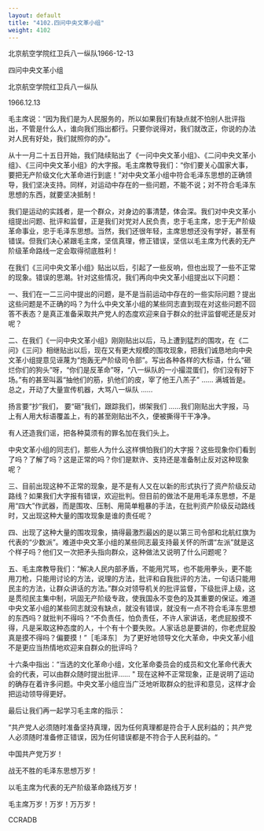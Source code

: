 ```yaml
---
layout: default
title: "4102.四问中央文革小组"
weight: 4102
---
```


北京航空学院红卫兵八一纵队1966-12-13

四问中央文革小组

北京航空学院红卫兵八一纵队

1966.12.13

毛主席说：“因为我们是为人民服务的，所以如果我们有缺点就不怕别人批评指出，不管是什么人，谁向我们指出都行。只要你说得对，我们就改正，你说的办法对人民有好处，我们就照你的办”。

从十一月二十五日开始，我们陆续贴出了《一问中央文革小组》、《二问中央文革小组》、《三问中央文革小组》的大字报。毛主席教导我们：“你们要关心国家大事，要把无产阶级文化大革命进行到底！”对中央文革小组中符合毛泽东思想的正确领导，我们坚决支持。同样，对运动中存在的一些问题，不能不说；对不符合毛泽东思想的东西，就要坚决抵制！

我们是运动的实践者，是一个群众，对身边的事清楚，体会深。我们对中央文革小组提出问题、批评和监督，正是我们对党对人民负责，忠于毛主席，忠于无产阶级革命事业，忠于毛泽东思想。当然，我们还很年轻，主席思想还没有学好，甚至有错误。但我们决心紧跟毛主席，坚信真理，修正错误，坚信以毛主席为代表的无产阶级革命路线一定会取得彻底胜利！

在我们《三问中央文革小组》贴出以后，引起了一些反响，但也出现了一些不正常的现象。错误的思潮。针对这些情况，我们再向中央文革小组提出以下问题：

一、我们在一二三问中提出的问题，是不是当前运动中存在的一些实际问题？提出这些问题是不正确的吗？为什么中央文革小组的某些同志直到现在对这些问题不回答不表态？是真正准备采取共产党人的态度欢迎来自于群众的批评监督呢还是反对呢？

二、在我们《一问中央文革小组》刚刚贴出以后，马上遭到猛烈的围攻，在《二问》《三问》相继贴出以后，现在又有更大规模的围攻现象，把我们诚恳地向中央文革小组提意见诬蔑为“炮轰无产阶级司令部”。写出各种各样的大标语，什么“砸烂你们的狗头”呀，“你们是反革命”呀，“八一纵队的一小撮混蛋们，你们没有好下场。”有的甚至叫嚣“抽他们的筋，扒他们的皮，宰了他王八羔子” ……  满城皆是。总之，开动了大量宣传机器，大骂八一纵队 ……

扬言要“抄”我们， 要“砸”我们，跟踪我们，绑架我们 ……我们刚贴出大字报，马上有人用大标语覆盖上，有的甚至刚贴出不久，便被撕得干干净净。

有人还造我们谣，把各种莫须有的罪名加在我们头上。

中央文革小组的同志们，那些人为什么这样惧怕我们的大字报？这些现象你们看到了吗？了解了吗？这是正常的吗？你们是默许、支持还是准备制止反对这种现象呢？

三、目前出现这种不正常的现象，是不是有人又在以新的形式执行了资产阶级反动路线？如果我们大字报有错误，欢迎批判。但目前的做法不是用毛泽东思想，不是用“四大”作武器，而是围攻、压制、用简单粗暴的手法，在批判资产阶级反动路线时，又出现这种大量的围攻现象是谁的责任呢？

四、出现了这种大量的围攻现象，搞得最激烈最凶的是以第三司令部和北航红旗为代表的“少数派”。难道中央文革小组的某些同志最支持最关怀的所谓“左派”就是这个样子吗？他们又一次把矛头指向群众，这种做法又说明了什么问题呢？

五、毛主席教导我们：“解决人民内部矛盾，不能用咒骂，也不能用拳头，更不能用刀枪，只能用讨论的方法，说理的方法，批评和自我批评的方法，一句话只能用民主的方法，让群众讲话的方法。”群众对领导机关的批评监督，下级批评上级，这是贯彻民主集中制，巩固无产阶级专政，使我国永不变色的及其重要的保证。难道中央文革小组的某些同志就没有缺点，就没有错误，就没有一点不符合毛泽东思想的东西吗？就批判不得吗？“不负责任，怕负责任，不许人家讲话，老虎屁股摸不得，凡是采取这种态度的人，十个有十个要失败。人家话总是要讲的，你老虎屁股真是摸不得吗？偏要摸！”［毛泽东］ 为了更好地领导文化大革命，中央文革小组不是更应当热情地欢迎来自群众的批评吗？

十六条中指出：“当选的文化革命小组，文化革命委员会的成员和文化革命代表大会的代表，可以由群众随时提出批评…… " 现在这种不正常现象，正是说明了运动的确存在着许多问题。中央文革小组应当广泛地听取群众的批评和意见，这样才会把运动领导得更好。

最后让我们再一起学习毛主席的指示：

“共产党人必须随时准备坚持真理，因为任何真理都是符合于人民利益的；共产党人必须随时准备修正错误，因为任何错误都是不符合于人民利益的。“

中国共产党万岁！

战无不胜的毛泽东思想万岁！

以毛主席为代表的无产阶级革命路线万岁！

毛主席万岁！万岁！万万岁！

CCRADB

